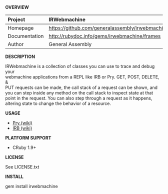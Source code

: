 __OVERVIEW__


| Project         | IRWebmachine   
|:----------------|:--------------------------------------------------
| Homepage        | https://github.com/generalassembly/irwebmachine
| Documentation   | http://rubydoc.info/gems/irwebmachine/frames
| Author          | General Assembly

__DESCRIPTION__

IRWebmachine is a collection of classes you can use to trace and debug your    
webmachine applications from a REPL like IRB or Pry. GET, POST, DELETE, &  
PUT requests can be made, the call stack of a request can be shown, and   
you can step inside any method on the call stack to inspect state at that   
point in the request. You can also step through a request as it happens,  
altering state to change the behavior of a resource.


__USAGE__

- [Pry (wiki)](https://github.com/generalassembly/irwebmachine/wiki/Pry)
- [IRB (wiki)](https://github.com/generalassembly/irwebmachine/wiki/irb)

__PLATFORM SUPPORT__

  - CRuby 1.9+

__LICENSE__

See LICENSE.txt

__INSTALL__

gem install irwebmachine

